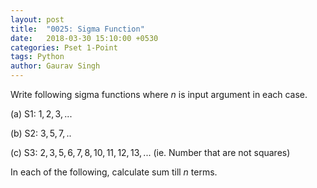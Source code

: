 ```yaml
---
layout: post
title:  "0025: Sigma Function"
date:   2018-03-30 15:10:00 +0530
categories: Pset 1-Point
tags: Python
author: Gaurav Singh
---
```


Write following sigma functions where $n$ is input argument in each case.

(a) S1: $1, 2, 3,...$

(b) S2: $3, 5, 7,..$

(c) S3: $2, 3, 5, 6, 7, 8, 10, 11, 12, 13,...$ (ie. Number that are not squares)

In each of the following, calculate sum till $n$ terms.

